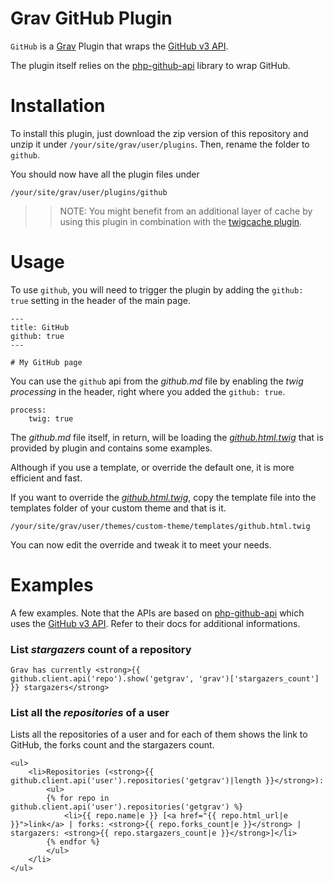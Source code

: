 # Grav GitHub Plugin


`GitHub` is a [Grav][grav] Plugin that wraps the [GitHub v3 API][github-api].

The plugin itself relies on the [php-github-api][php-github-api] library  to wrap GitHub.

# Installation

To install this plugin, just download the zip version of this repository and unzip it under `/your/site/grav/user/plugins`. Then, rename the folder to `github`.

You should now have all the plugin files under

    /your/site/grav/user/plugins/github

>> NOTE: You might benefit from an additional layer of cache by using this plugin in combination with the [twigcache plugin][twigcache].

# Usage

To use `github`, you will need to trigger the plugin by adding the `github: true` setting in the header of the main page.

```
---
title: GitHub
github: true
---

# My GitHub page
```

You can use the `github` api from the _github.md_ file by enabling the _twig processing_ in the header, right where you added the `github: true`.

```
process:
    twig: true
```

The _github.md_ file itself, in return, will be loading the [_github.html.twig_][github.html.twig] that is provided by plugin and contains some examples.

Although if you use a template, or override the default one, it is more efficient and fast.

If you want to override the [_github.html.twig_][github.html.twig], copy the template file into the templates folder of your custom theme and that is it.

```
/your/site/grav/user/themes/custom-theme/templates/github.html.twig
```

You can now edit the override and tweak it to meet your needs.


# Examples
A few examples. Note that the APIs are based on [php-github-api][php-github-api] which uses the [GitHub v3 API][github-api]. Refer to their docs for additional informations.

### List _stargazers_ count of a repository
```
Grav has currently <strong>{{ github.client.api('repo').show('getgrav', 'grav')['stargazers_count'] }} stargazers</strong>
```

### List all the _repositories_ of a user
Lists all the repositories of a user and for each of them shows the link to GitHub, the forks count and the stargazers count.

```
<ul>
    <li>Repositories (<strong>{{ github.client.api('user').repositories('getgrav')|length }}</strong>):
        <ul>
        {% for repo in github.client.api('user').repositories('getgrav') %}
            <li>{{ repo.name|e }} [<a href="{{ repo.html_url|e }}">link</a> | forks: <strong>{{ repo.forks_count|e }}</strong> | stargazers: <strong>{{ repo.stargazers_count|e }}</strong>]</li>
        {% endfor %}
        </ul>
    </li>
</ul>
```

[grav]: http://github.com/getgrav/grav
[github-api]: https://developer.github.com/v3/
[php-github-api]: https://github.com/KnpLabs/php-github-api/
[twigcache]: https://github.com/getgrav/grav-plugin-twigcache
[github.html.twig]: templates/github.html.twig
